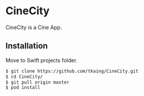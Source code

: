 # CineCity

CineCity is a Cine App.

## Installation

Move to Swift projects folder.

```bash
$ git clone https://github.com/tkaing/CineCity.git
$ cd CineCity/
$ git pull origin master
$ pod install
```
